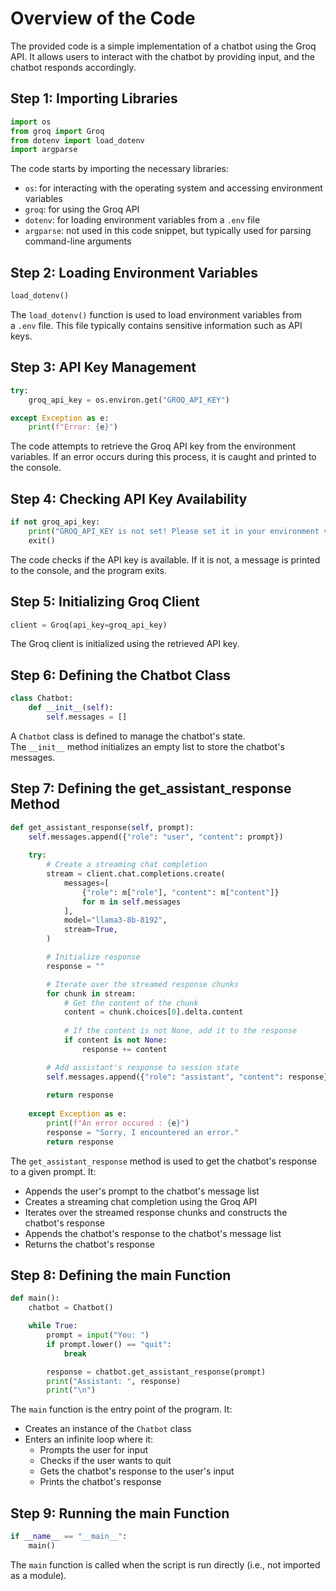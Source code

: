 # Overview of the Code

The provided code is a simple implementation of a chatbot using the Groq API. It allows users to interact with the chatbot by providing input, and the chatbot responds accordingly.

## Step 1: Importing Libraries

```python
import os
from groq import Groq
from dotenv import load_dotenv
import argparse
```

The code starts by importing the necessary libraries:

- `os`: for interacting with the operating system and accessing environment variables
- `groq`: for using the Groq API
- `dotenv`: for loading environment variables from a `.env` file
- `argparse`: not used in this code snippet, but typically used for parsing command-line arguments

## Step 2: Loading Environment Variables

```python
load_dotenv()
```

The `load_dotenv()` function is used to load environment variables from a `.env` file. This file typically contains sensitive information such as API keys.

## Step 3: API Key Management

```python
try: 
    groq_api_key = os.environ.get("GROQ_API_KEY")

except Exception as e:
    print(f"Error: {e}")
```

The code attempts to retrieve the Groq API key from the environment variables. If an error occurs during this process, it is caught and printed to the console.

## Step 4: Checking API Key Availability

```python
if not groq_api_key:
    print("GROQ_API_KEY is not set! Please set it in your environment variables or Streamlit secrets.")
    exit()
```

The code checks if the API key is available. If it is not, a message is printed to the console, and the program exits.

## Step 5: Initializing Groq Client

```python
client = Groq(api_key=groq_api_key)
```

The Groq client is initialized using the retrieved API key.

## Step 6: Defining the Chatbot Class

```python
class Chatbot:
    def __init__(self):
        self.messages = []
```

A `Chatbot` class is defined to manage the chatbot's state. The `__init__` method initializes an empty list to store the chatbot's messages.

## Step 7: Defining the get_assistant_response Method

```python
def get_assistant_response(self, prompt):
    self.messages.append({"role": "user", "content": prompt})
    
    try:
        # Create a streaming chat completion
        stream = client.chat.completions.create(
            messages=[
                {"role": m["role"], "content": m["content"]}
                for m in self.messages
            ],
            model="llama3-8b-8192",
            stream=True,
        )

        # Initialize response
        response = ""

        # Iterate over the streamed response chunks
        for chunk in stream:
            # Get the content of the chunk
            content = chunk.choices[0].delta.content
            
            # If the content is not None, add it to the response
            if content is not None:
                response += content

        # Add assistant's response to session state
        self.messages.append({"role": "assistant", "content": response})
        
        return response 
    
    except Exception as e:
        print(f"An error occured : {e}")
        response = "Sorry, I encountered an error."
        return response
```

The `get_assistant_response` method is used to get the chatbot's response to a given prompt. It:

- Appends the user's prompt to the chatbot's message list
- Creates a streaming chat completion using the Groq API
- Iterates over the streamed response chunks and constructs the chatbot's response
- Appends the chatbot's response to the chatbot's message list
- Returns the chatbot's response

## Step 8: Defining the main Function

```python
def main():
    chatbot = Chatbot()

    while True:
        prompt = input("You: ")
        if prompt.lower() == "quit":
            break

        response = chatbot.get_assistant_response(prompt)
        print("Assistant: ", response)
        print("\n")
```

The `main` function is the entry point of the program. It:

- Creates an instance of the `Chatbot` class
- Enters an infinite loop where it:
    - Prompts the user for input
    - Checks if the user wants to quit
    - Gets the chatbot's response to the user's input
    - Prints the chatbot's response

## Step 9: Running the main Function

```python
if __name__ == "__main__":
    main()
```

The `main` function is called when the script is run directly (i.e., not imported as a module).
